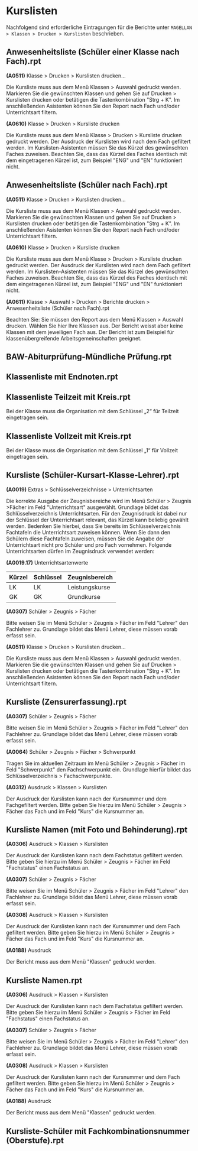 # Kurslisten

Nachfolgend sind erforderliche Eintragungen für die Berichte unter `MAGELLAN > Klassen > Drucken > Kurslisten` beschrieben.

## Anwesenheitsliste (Schüler einer Klasse nach Fach).rpt

**(A0511)** Klasse > Drucken > Kurslisten drucken...

Die Kursliste muss aus dem Menü Klassen > Auswahl gedruckt werden. Markieren Sie die gewünschten Klassen und gehen Sie auf Drucken > Kurslisten drucken oder betätigen die Tastenkombination "Strg + K". Im anschließenden Asistenten können Sie den Report nach Fach und/oder Unterrichtsart filtern.


**(A0610)** Klasse > Drucken > Kursliste drucken
 
Die Kursliste muss aus dem Menü Klasse > Drucken > Kursliste drucken gedruckt werden. Der Ausdruck der Kurslisten wird nach dem Fach gefiltert werden. Im Kurslisten-Asistenten müssen Sie das Kürzel des gewünschten Faches zuweisen. Beachten Sie, dass das Kürzel des Faches identisch mit dem eingetragenen Kürzel ist, zum Beispiel "ENG" und "EN" funktioniert nicht.


## Anwesenheitsliste (Schüler nach Fach).rpt



**(A0511)** Klasse > Drucken > Kurslisten drucken...

Die Kursliste muss aus dem Menü Klassen > Auswahl gedruckt werden. Markieren Sie die gewünschten Klassen und gehen Sie auf Drucken > Kurslisten drucken oder betätigen die Tastenkombination "Strg + K". Im anschließenden Asistenten können Sie den Report nach Fach und/oder Unterrichtsart filtern.


**(A0610)** Klasse > Drucken > Kursliste drucken
 
Die Kursliste muss aus dem Menü Klasse > Drucken > Kursliste drucken gedruckt werden. Der Ausdruck der Kurslisten wird nach dem Fach gefiltert werden. Im Kurslisten-Asistenten müssen Sie das Kürzel des gewünschten Faches zuweisen. Beachten Sie, dass das Kürzel des Faches identisch mit dem eingetragenen Kürzel ist, zum Beispiel "ENG" und "EN" funktioniert nicht.


**(A0611)** Klasse > Auswahl > Drucken > Berichte drucken > Anwesenheitsliste (Schüler nach Fach).rpt

Beachten Sie: Sie müssen den Report aus dem Menü Klassen > Auswahl drucken. Wählen Sie hier Ihre Klassen aus. Der Bericht weisst aber keine Klassen mit dem jeweiligen Fach aus. Der Bericht ist zum Beispiel für klassenübergreifende Arbeitsgemeinschaften geeignet.


## BAW-Abiturprüfung-Mündliche Prüfung.rpt

## Klassenliste mit Endnoten.rpt

## Klassenliste Teilzeit mit Kreis.rpt



Bei der Klasse muss die Organisation mit dem Schlüssel „2“ für Teilzeit eingetragen sein.


## Klassenliste Vollzeit mit Kreis.rpt



Bei der Klasse muss die Organisation mit dem Schlüssel „1“ für Vollzeit eingetragen sein.


## Kursliste (Schüler-Kursart-Klasse-Lehrer).rpt



**(A0019)** Extras > Schlüsselverzeichnisse > Unterrichtsarten

Die korrekte Ausgabe der Zeugnisbereiche wird im Menü Schüler > Zeugnis >Fächer im Feld "Unterrichtsart" ausgewählt. Grundlage bildet das Schlüsselverzeichnis Unterrichtsarten. Für den Zeugnisdruck ist dabei nur der Schlüssel der Unterrichtsart relevant, das Kürzel kann beliebig gewählt werden. Bedenken Sie hierbei, dass Sie bereits im Schlüsselverzeichnis Fachtafeln die Unterrichtsart zuweisen können. Wenn Sie dann
den Schülern diese Fachtafeln zuweisen, müssen Sie die Angabe der Unterrichtsart nicht pro Schüler und pro Fach vornehmen.
Folgende Unterrichtsarten dürfen im Zeugnisdruck verwendet werden:


**(A0019.17)** Unterrichtsartenwerte

Kürzel | Schlüssel | Zeugnisbereich
--|--|--
LK | LK | Leistungskurse
GK | GK | Grundkurse


**(A0307)** Schüler > Zeugnis > Fächer

Bitte weisen Sie im Menü Schüler > Zeugnis > Fächer im Feld "Lehrer" den Fachlehrer zu. Grundlage bildet das Menü Lehrer, diese müssen vorab erfasst sein.


**(A0511)** Klasse > Drucken > Kurslisten drucken...

Die Kursliste muss aus dem Menü Klassen > Auswahl gedruckt werden. Markieren Sie die gewünschten Klassen und gehen Sie auf Drucken > Kurslisten drucken oder betätigen die Tastenkombination "Strg + K". Im anschließenden Asistenten können Sie den Report nach Fach und/oder Unterrichtsart filtern.


## Kursliste (Zensurerfassung).rpt



**(A0307)** Schüler > Zeugnis > Fächer

Bitte weisen Sie im Menü Schüler > Zeugnis > Fächer im Feld "Lehrer" den Fachlehrer zu. Grundlage bildet das Menü Lehrer, diese müssen vorab erfasst sein.


**(A0064)** Schüler > Zeugnis > Fächer > Schwerpunkt

Tragen Sie im aktuellen Zeitraum im Menü Schüler > Zeugnis > Fächer im Feld "Schwerpunkt" den Fachschwerpunkt ein. Grundlage hierfür bildet das Schlüsselverzeichnis > Fachschwerpunkte.


**(A0312)** Ausdruck > Klassen > Kurslisten

Der Ausdruck der Kurslisten kann nach der Kursnummer und dem Fachgefiltert werden. Bitte geben Sie hierzu im Menü Schüler > Zeugnis > Fächer das Fach und im Feld "Kurs" die Kursnummer an.


## Kursliste Namen (mit Foto und Behinderung).rpt



**(A0306)** Ausdruck > Klassen > Kurslisten

Der Ausdruck der Kurslisten kann nach dem Fachstatus gefiltert werden. Bitte geben Sie hierzu im Menü Schüler > Zeugnis > Fächer im Feld "Fachstatus" einen Fachstatus an.


**(A0307)** Schüler > Zeugnis > Fächer

Bitte weisen Sie im Menü Schüler > Zeugnis > Fächer im Feld "Lehrer" den Fachlehrer zu. Grundlage bildet das Menü Lehrer, diese müssen vorab erfasst sein.


**(A0308)** Ausdruck > Klassen > Kurslisten

Der Ausdruck der Kurslisten kann nach der Kursnummer und dem Fach gefiltert werden. Bitte geben Sie hierzu im Menü Schüler > Zeugnis > Fächer das Fach und im Feld "Kurs" die Kursnummer an.


**(A0188)** Ausdruck

Der Bericht muss aus dem Menü "Klassen" gedruckt werden.


## Kursliste Namen.rpt



**(A0306)** Ausdruck > Klassen > Kurslisten

Der Ausdruck der Kurslisten kann nach dem Fachstatus gefiltert werden. Bitte geben Sie hierzu im Menü Schüler > Zeugnis > Fächer im Feld "Fachstatus" einen Fachstatus an.


**(A0307)** Schüler > Zeugnis > Fächer

Bitte weisen Sie im Menü Schüler > Zeugnis > Fächer im Feld "Lehrer" den Fachlehrer zu. Grundlage bildet das Menü Lehrer, diese müssen vorab erfasst sein.


**(A0308)** Ausdruck > Klassen > Kurslisten

Der Ausdruck der Kurslisten kann nach der Kursnummer und dem Fach gefiltert werden. Bitte geben Sie hierzu im Menü Schüler > Zeugnis > Fächer das Fach und im Feld "Kurs" die Kursnummer an.


**(A0188)** Ausdruck

Der Bericht muss aus dem Menü "Klassen" gedruckt werden.


## Kursliste-Schüler mit Fachkombinationsnummer (Oberstufe).rpt

